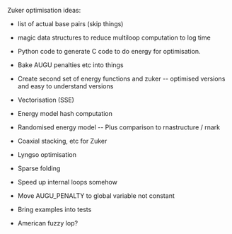 Zuker optimisation ideas:
- list of actual base pairs (skip things)
- magic data structures to reduce multiloop computation to log time
- Python code to generate C code to do energy for optimisation.
- Bake AUGU penalties etc into things
- Create second set of energy functions  and zuker
-- optimised versions and easy to understand versions
- Vectorisation (SSE)

- Energy model hash computation
- Randomised energy model
-- Plus comparison to rnastructure / rnark
- Coaxial stacking, etc for Zuker
- Lyngso optimisation
- Sparse folding
- Speed up internal loops somehow
- Move AUGU_PENALTY to global variable not constant
- Bring examples into tests
- American fuzzy lop?
